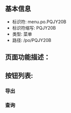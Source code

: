 
## 基本信息

- 标识符: menu.po.PQJY20B
- 标识符缩写: PQJY20B
- 类型: 菜单
- 路径: /po/PQJY20B

## 页面功能描述：





## 按钮列表:


### 导出



### 查询


